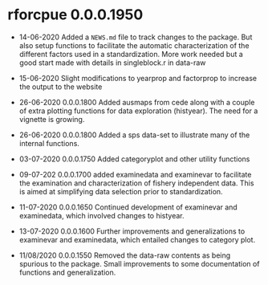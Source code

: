 # rforcpue 0.0.0.1950

* 14-06-2020 Added a `NEWS.md` file to track changes to the package. But also setup functions to facilitate the automatic characterization of the different factors used in a standardization. More work needed but a good start made with details in singleblock.r in data-raw

* 15-06-2020 Slight modifications to yearprop and factorprop to increase the output to the website

* 26-06-2020 0.0.0.1800 Added ausmaps from cede along with a couple of extra plotting functions for data exploration (histyear). The need for a vignette is growing.

* 26-06-2020 0.0.0.1800 Added a sps data-set to illustrate many of the internal functions.

* 03-07-2020 0.0.0.1750 Added categoryplot and other utility functions

* 09-07-202 0.0.0.1700 added examinedata and examinevar to facilitate the examination and characterization of fishery independent data. This is aimed at simplifying data selection prior to standardization.

* 11-07-2020 0.0.0.1650 Continued development of examinevar and examinedata, which involved changes to histyear.

* 13-07-2020 0.0.0.1600 Further improvements and generalizations to examinevar and examinedata, which entailed changes to category plot. 

* 11/08/2020 0.0.0.1550 Removed the data-raw contents as being spurious to the package. Small improvements to some documentation of functions and generalization.